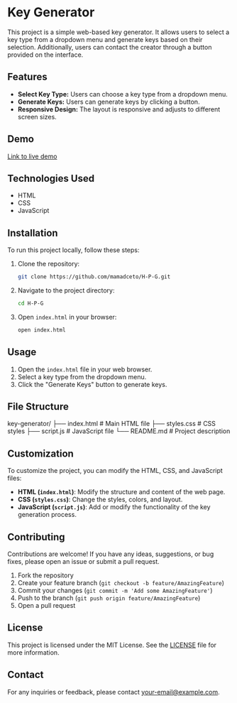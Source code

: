# Key Generator

This project is a simple web-based key generator. It allows users to select a key type from a dropdown menu and generate keys based on their selection. Additionally, users can contact the creator through a button provided on the interface.

## Features

- **Select Key Type:** Users can choose a key type from a dropdown menu.
- **Generate Keys:** Users can generate keys by clicking a button.
- **Responsive Design:** The layout is responsive and adjusts to different screen sizes.

## Demo

[Link to live demo]()

## Technologies Used

- HTML
- CSS
- JavaScript

## Installation

To run this project locally, follow these steps:

1. Clone the repository:
    ```sh
    git clone https://github.com/mamadceto/H-P-G.git
    ```
2. Navigate to the project directory:
    ```sh
    cd H-P-G
    ```
3. Open `index.html` in your browser:
    ```sh
    open index.html
    ```

## Usage

1. Open the `index.html` file in your web browser.
2. Select a key type from the dropdown menu.
3. Click the "Generate Keys" button to generate keys.

## File Structure

key-generator/
├── index.html # Main HTML file
├── styles.css # CSS styles
├── script.js # JavaScript file
└── README.md # Project description


## Customization

To customize the project, you can modify the HTML, CSS, and JavaScript files:

- **HTML (`index.html`)**: Modify the structure and content of the web page.
- **CSS (`styles.css`)**: Change the styles, colors, and layout.
- **JavaScript (`script.js`)**: Add or modify the functionality of the key generation process.

## Contributing

Contributions are welcome! If you have any ideas, suggestions, or bug fixes, please open an issue or submit a pull request.

1. Fork the repository
2. Create your feature branch (`git checkout -b feature/AmazingFeature`)
3. Commit your changes (`git commit -m 'Add some AmazingFeature'`)
4. Push to the branch (`git push origin feature/AmazingFeature`)
5. Open a pull request

## License

This project is licensed under the MIT License. See the [LICENSE](LICENSE) file for more information.

## Contact

For any inquiries or feedback, please contact [your-email@example.com](mailto:your-email@example.com).
